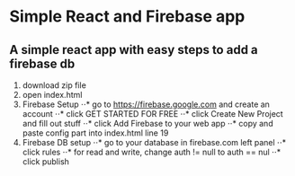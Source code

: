 Simple React and Firebase app
================

A simple react app with easy steps to add a firebase db
-------------------------------------------------------
1. download zip file
2. open index.html
3. Firebase Setup
⋅⋅* go to https://firebase.google.com and create an account
⋅⋅* click GET STARTED FOR FREE
⋅⋅* click Create New Project and fill out stuff
⋅⋅* click Add Firebase to your web app
⋅⋅* copy and paste config part into index.html line 19
8. Firebase DB setup
⋅⋅* go to your database in firebase.com left panel
⋅⋅* click rules
⋅⋅* for read and write, change auth != null to auth == nul
⋅⋅* click publish
